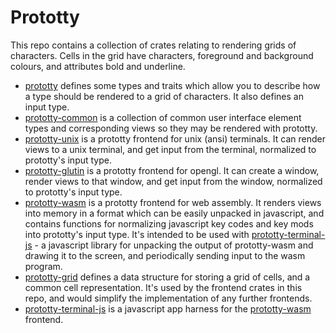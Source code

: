 # Prototty

This repo contains a collection of crates relating to rendering grids of
characters. Cells in the grid have characters, foreground and background
colours, and attributes bold and underline.

- [prototty](https://github.com/stevebob/prototty/tree/master/prototty) defines
  some types and traits which allow you to describe how a type should be
  rendered to a grid of characters. It also defines an input type.
- [prototty-common](https://github.com/stevebob/prototty/tree/master/common) is
  a collection of common user interface element types and corresponding views so
  they may be rendered with prototty.
- [prototty-unix](https://github.com/stevebob/prototty/tree/master/unix) is a
  prototty frontend for unix (ansi) terminals. It can render views to a unix
  terminal, and get input from the terminal, normalized to prototty's input
  type.
- [prototty-glutin](https://github.com/stevebob/prototty/tree/master/glutin) is a
  prototty frontend for opengl. It can create a window, render views to that
  window, and get input from the window, normalized to prototty's input type.
- [prototty-wasm](https://github.com/stevebob/prototty/tree/master/wasm) is a
  prototty frontend for web assembly. It renders views into memory in a format
  which can be easily unpacked in javascript, and contains functions for
  normalizing javascript key codes and key mods into prototty's input type. It's
  intended to be used with [prototty-terminal-js](https://github.com/stevebob/prototty/tree/master/terminal-js) - a
  javascript library for unpacking the output of prototty-wasm and drawing it to
  the screen, and periodically sending input to the wasm program.
- [prototty-grid](https://github.com/stevebob/prototty/tree/master/grid) defines a
  data structure for storing a grid of cells, and a common cell representation.
  It's used by the frontend crates in this repo, and would simplify the
  implementation of any further frontends.
- [prototty-terminal-js](https://github.com/stevebob/prototty/tree/master/terminal-js) is a
  javascript app harness for the [prototty-wasm](https://github.com/stevebob/prototty/tree/master/wasm)
  frontend.
